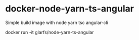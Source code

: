 # docker-node-yarn-ts-angular

Simple build image with node yarn tsc angular-cli


  docker run -it glarfs/node-yarn-ts-angular
